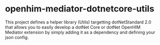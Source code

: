 # openhim-mediator-dotnetcore-utils
This project defines a helper library (Utils) targetting dotNetStandard 2.0 that allows you to easily develop a dotNet Core or dotNet
OpenHIM Mediator extension by simply adding it as a dependency and defining your json config.
